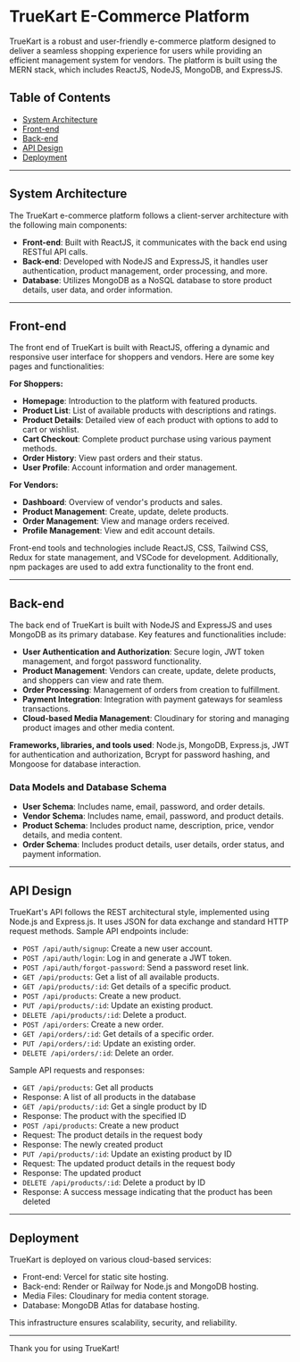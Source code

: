 # TrueKart E-Commerce Platform

TrueKart is a robust and user-friendly e-commerce platform designed to deliver a seamless shopping experience for users while providing an efficient management system for vendors. The platform is built using the MERN stack, which includes ReactJS, NodeJS, MongoDB, and ExpressJS.

## Table of Contents

- [System Architecture](#system-architecture)
- [Front-end](#front-end)
- [Back-end](#back-end)
- [API Design](#api-design)
- [Deployment](#deployment)

---

## System Architecture

The TrueKart e-commerce platform follows a client-server architecture with the following main components:

- **Front-end**: Built with ReactJS, it communicates with the back end using RESTful API calls.
- **Back-end**: Developed with NodeJS and ExpressJS, it handles user authentication, product management, order processing, and more.
- **Database**: Utilizes MongoDB as a NoSQL database to store product details, user data, and order information.

---

## Front-end

The front end of TrueKart is built with ReactJS, offering a dynamic and responsive user interface for shoppers and vendors. Here are some key pages and functionalities:

**For Shoppers:**

- **Homepage**: Introduction to the platform with featured products.
- **Product List**: List of available products with descriptions and ratings.
- **Product Details**: Detailed view of each product with options to add to cart or wishlist.
- **Cart Checkout**: Complete product purchase using various payment methods.
- **Order History**: View past orders and their status.
- **User Profile**: Account information and order management.

**For Vendors:**

- **Dashboard**: Overview of vendor's products and sales.
- **Product Management**: Create, update, delete products.
- **Order Management**: View and manage orders received.
- **Profile Management**: View and edit account details.

Front-end tools and technologies include ReactJS, CSS, Tailwind CSS, Redux for state management, and VSCode for development. Additionally, npm packages are used to add extra functionality to the front end.

---

## Back-end

The back end of TrueKart is built with NodeJS and ExpressJS and uses MongoDB as its primary database. Key features and functionalities include:

- **User Authentication and Authorization**: Secure login, JWT token management, and forgot password functionality.
- **Product Management**: Vendors can create, update, delete products, and shoppers can view and rate them.
- **Order Processing**: Management of orders from creation to fulfillment.
- **Payment Integration**: Integration with payment gateways for seamless transactions.
- **Cloud-based Media Management**: Cloudinary for storing and managing product images and other media content.

**Frameworks, libraries, and tools used**: Node.js, MongoDB, Express.js, JWT for authentication and authorization, Bcrypt for password hashing, and Mongoose for database interaction.

### Data Models and Database Schema

- **User Schema**: Includes name, email, password, and order details.
- **Vendor Schema**: Includes name, email, password, and product details.
- **Product Schema**: Includes product name, description, price, vendor details, and media content.
- **Order Schema**: Includes product details, user details, order status, and payment information.

---

## API Design

TrueKart's API follows the REST architectural style, implemented using Node.js and Express.js. It uses JSON for data exchange and standard HTTP request methods. Sample API endpoints include:

- `POST /api/auth/signup`: Create a new user account.
- `POST /api/auth/login`: Log in and generate a JWT token.
- `POST /api/auth/forgot-password`: Send a password reset link.
- `GET /api/products`: Get a list of all available products.
- `GET /api/products/:id`: Get details of a specific product.
- `POST /api/products`: Create a new product.
- `PUT /api/products/:id`: Update an existing product.
- `DELETE /api/products/:id`: Delete a product.
- `POST /api/orders`: Create a new order.
- `GET /api/orders/:id`: Get details of a specific order.
- `PUT /api/orders/:id`: Update an existing order.
- `DELETE /api/orders/:id`: Delete an order.

Sample API requests and responses:
- `GET /api/products`: Get all products
- Response: A list of all products in the database
- `GET /api/products/:id`: Get a single product by ID
- Response: The product with the specified ID
- `POST /api/products`: Create a new product
- Request: The product details in the request body
- Response: The newly created product
- `PUT /api/products/:id`: Update an existing product by ID
- Request: The updated product details in the request body
- Response: The updated product
- `DELETE /api/products/:id`: Delete a product by ID
- Response: A success message indicating that the product has been deleted

---

## Deployment

TrueKart is deployed on various cloud-based services:

- Front-end: Vercel for static site hosting.
- Back-end: Render or Railway for Node.js and MongoDB hosting.
- Media Files: Cloudinary for media content storage.
- Database: MongoDB Atlas for database hosting.

This infrastructure ensures scalability, security, and reliability.

---

Thank you for using TrueKart!
